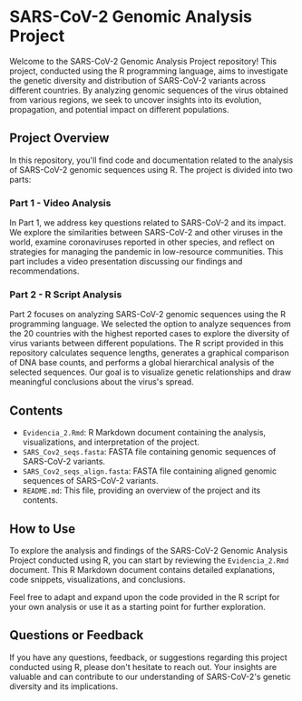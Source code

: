 # SARS-CoV-2 Genomic Analysis Project

Welcome to the SARS-CoV-2 Genomic Analysis Project repository! This project, conducted using the R programming language, aims to investigate the genetic diversity and distribution of SARS-CoV-2 variants across different countries. By analyzing genomic sequences of the virus obtained from various regions, we seek to uncover insights into its evolution, propagation, and potential impact on different populations.

## Project Overview

In this repository, you'll find code and documentation related to the analysis of SARS-CoV-2 genomic sequences using R. The project is divided into two parts:

### Part 1 - Video Analysis

In Part 1, we address key questions related to SARS-CoV-2 and its impact. We explore the similarities between SARS-CoV-2 and other viruses in the world, examine coronaviruses reported in other species, and reflect on strategies for managing the pandemic in low-resource communities. This part includes a video presentation discussing our findings and recommendations.

### Part 2 - R Script Analysis

Part 2 focuses on analyzing SARS-CoV-2 genomic sequences using the R programming language. We selected the option to analyze sequences from the 20 countries with the highest reported cases to explore the diversity of virus variants between different populations. The R script provided in this repository calculates sequence lengths, generates a graphical comparison of DNA base counts, and performs a global hierarchical analysis of the selected sequences. Our goal is to visualize genetic relationships and draw meaningful conclusions about the virus's spread.

## Contents

- `Evidencia_2.Rmd`: R Markdown document containing the analysis, visualizations, and interpretation of the project.
- `SARS_Cov2_seqs.fasta`: FASTA file containing genomic sequences of SARS-CoV-2 variants.
- `SARS_Cov2_seqs_align.fasta`: FASTA file containing aligned genomic sequences of SARS-CoV-2 variants.
- `README.md`: This file, providing an overview of the project and its contents.

## How to Use

To explore the analysis and findings of the SARS-CoV-2 Genomic Analysis Project conducted using R, you can start by reviewing the `Evidencia_2.Rmd` document. This R Markdown document contains detailed explanations, code snippets, visualizations, and conclusions.

Feel free to adapt and expand upon the code provided in the R script for your own analysis or use it as a starting point for further exploration.

## Questions or Feedback

If you have any questions, feedback, or suggestions regarding this project conducted using R, please don't hesitate to reach out. Your insights are valuable and can contribute to our understanding of SARS-CoV-2's genetic diversity and its implications.

